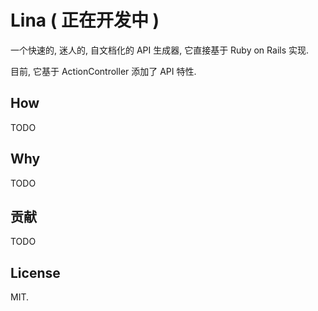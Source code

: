 # Lina ( 正在开发中 )

一个快速的, 迷人的, 自文档化的 API 生成器, 它直接基于 Ruby on Rails 实现.

目前, 它基于 ActionController 添加了 API 特性.


## How

TODO

## Why

TODO

## 贡献

TODO

## License

MIT.

